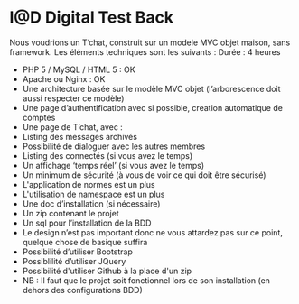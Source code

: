 I@D Digital Test Back
===
Nous voudrions un T’chat, construit sur un modele MVC objet maison, sans framework. Les éléments techniques sont les suivants :
Durée : 4 heures
- PHP 5 / MySQL / HTML 5 : OK
- Apache ou Nginx : OK
- Une architecture basée sur le modèle MVC objet (l’arborescence doit aussi respecter ce modèle)
- Une page d’authentification avec si possible, creation automatique de comptes
- Une page de T’chat, avec :
- Listing des messages archivés
- Possibilité de dialoguer avec les autres membres
- Listing des connectés (si vous avez le temps)
- Un affichage ‘temps réel’ (si vous avez le temps)
- Un minimum de sécurité (à vous de voir ce qui doit être sécurisé)
- L'application de normes est un plus
- L'utilisation de namespace est un plus
- Une doc d’installation (si nécessaire)
- Un zip contenant le projet
- Un sql pour l’installation de la BDD
- Le design n’est pas important donc ne vous attardez pas sur ce point, quelque chose de basique suffira
- Possibilité d’utiliser Bootstrap
- Possiblilité d’utiliser JQuery
- Possibilité d'utiliser Github à la place d'un zip
- NB : Il faut que le projet soit fonctionnel lors de son installation (en dehors des configurations BDD)
